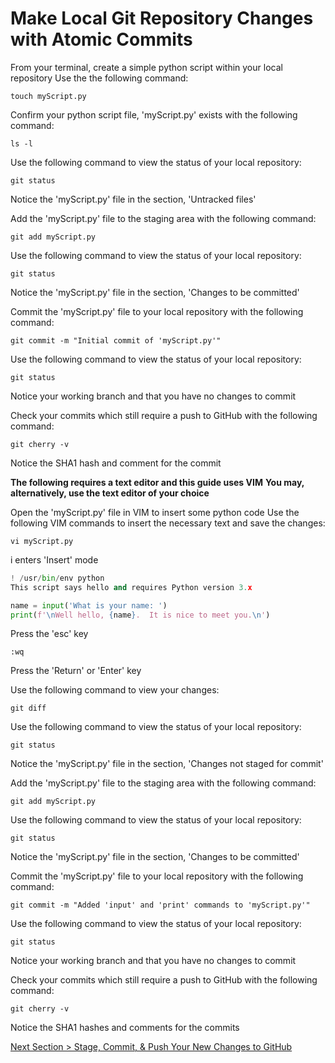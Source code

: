 # Make Local Git Repository Changes with Atomic Commits



From your terminal, create a simple python script within your local repository
Use the the following command:



```shell
touch myScript.py
```

Confirm your python script file, 'myScript.py' exists with the following command:



```shell
ls -l
```

Use the following command to view the status of your local repository:



```shell
git status
```

Notice the 'myScript.py' file in the section, 'Untracked files'

Add the 'myScript.py' file to the staging area with the following command:



```shell
git add myScript.py
```

Use the following command to view the status of your local repository:



```shell
git status
```

Notice the 'myScript.py' file in the section, 'Changes to be committed'

Commit the 'myScript.py' file to your local repository with the following command:



```shell
git commit -m "Initial commit of 'myScript.py'"
```

Use the following command to view the status of your local repository:



```shell
git status
```

Notice your working branch and that you have no changes to commit

Check your commits which still require a push to GitHub with the following command:



```shell
git cherry -v
```

Notice the SHA1 hash and comment for the commit

**The following requires a text editor and this guide uses VIM**
**You may, alternatively, use the text editor of your choice**

Open the 'myScript.py' file in VIM to insert some python code
Use the following VIM commands to insert the necessary text and save the changes:



```shell
vi myScript.py
```

i enters 'Insert' mode



```python
! /usr/bin/env python
This script says hello and requires Python version 3.x

name = input('What is your name: ')
print(f'\nWell hello, {name}.  It is nice to meet you.\n')
```



Press the 'esc' key



```shell
:wq
```

Press the 'Return' or 'Enter' key

Use the following command to view your changes:



```shell
git diff
```

Use the following command to view the status of your local repository:



```shell
git status
```

Notice the 'myScript.py' file in the section, 'Changes not staged for commit'

Add the 'myScript.py' file to the staging area with the following command:



```shell
git add myScript.py
```

Use the following command to view the status of your local repository:



```shell
git status
```

Notice the 'myScript.py' file in the section, 'Changes to be committed'

Commit the 'myScript.py' file to your local repository with the following command:



```shell
git commit -m "Added 'input' and 'print' commands to 'myScript.py'"
```

Use the following command to view the status of your local repository:



```shell
git status
```

Notice your working branch and that you have no changes to commit

Check your commits which still require a push to GitHub with the following command:



```shell
git cherry -v
```

Notice the SHA1 hashes and comments for the commits



[Next Section > Stage, Commit, & Push Your New Changes to GitHub](section_10.md "Stage, Commit, & Push Your New Changes to GitHub")


